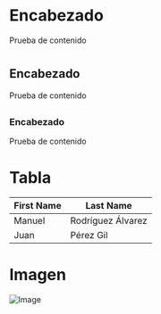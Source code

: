 # Encabezado
Prueba de contenido <h1>
  
## Encabezado
Prueba de contenido <h2>
  
### Encabezado
Prueba de contenido <h6>

# Tabla
First Name | Last Name
---------- | ---------
Manuel|Rodríguez Álvarez
Juan|Pérez Gil


# Imagen
![Image](https://raw.githubusercontent.com/manu22i/pruebaGitHub/master/computer.png)
